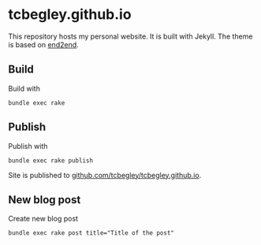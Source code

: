 # tcbegley.github.io

This repository hosts my personal website. It is built with Jekyll. The theme is
based on [end2end](https://github.com/nandomoreirame/end2end).

## Build

Build with

```
bundle exec rake
```

## Publish

Publish with

```
bundle exec rake publish
```

Site is published to [github.com/tcbegley/tcbegley.github.io](https://github.com/tcbegley/tcbegley.github.io).

## New blog post

Create new blog post

```
bundle exec rake post title="Title of the post"
```
